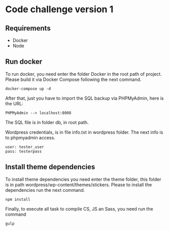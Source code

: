 # Code challenge version 1

## Requirements

* Docker
* Node

## Run docker

To run docker, you need enter the folder Docker in the root path of project. Please build it via Docker Compose following the next command.

```
docker-compose up -d
```

After that, just you have to import the SQL backup via PHPMyAdmin, here is the URL:

```
PHPMyAdmin --> localhost:8008
```

The SQL file is in folder db, in root path.

Wordpress credentials, is in file info.txt in wordpress folder. The next info is to phpmyadmin access.

```
user: tester_user
pass: testerpass

```

## Install theme dependencies

To install theme dependencies you need enter the theme folder, this folder is in path wordpress/wp-content/themes/stickers. Please to install the dependencies run the next command.

```
npm install
```

Finally, to execute all task to compile CS, JS an Sass, you need run the command

```
gulp
```
